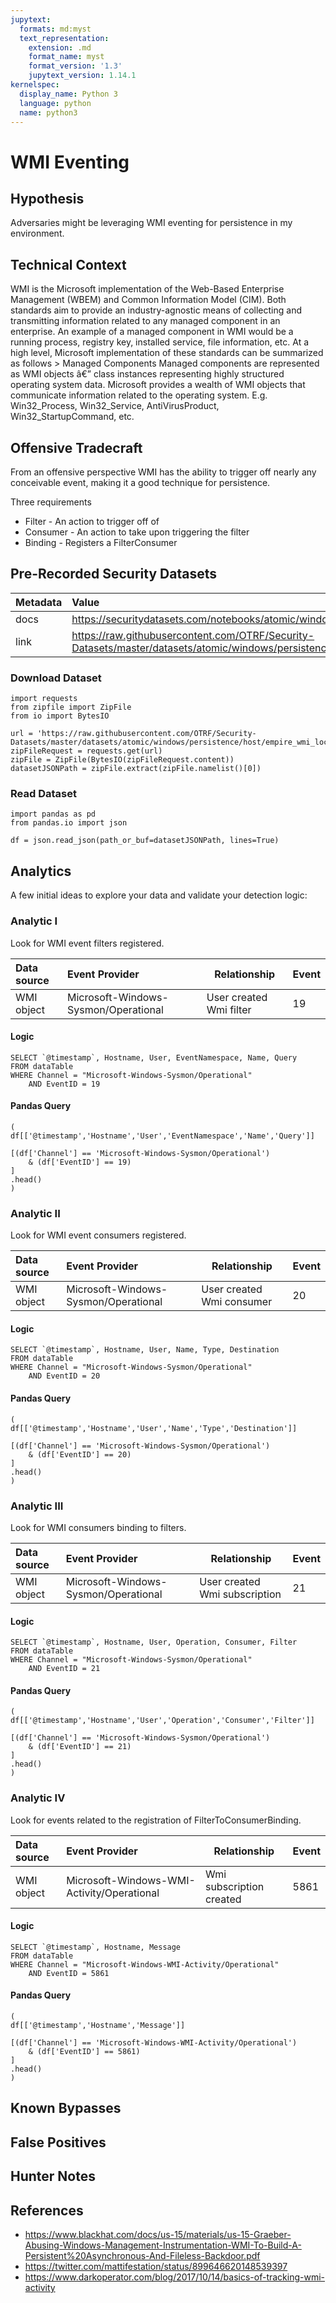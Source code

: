 ```yaml
---
jupytext:
  formats: md:myst
  text_representation:
    extension: .md
    format_name: myst
    format_version: '1.3'
    jupytext_version: 1.14.1
kernelspec:
  display_name: Python 3
  language: python
  name: python3
---
```


# WMI Eventing

## Hypothesis

Adversaries might be leveraging WMI eventing for persistence in my environment.

## Technical Context

WMI is the Microsoft implementation of the Web-Based Enterprise Management (WBEM) and Common Information Model (CIM). Both standards aim to provide an industry-agnostic means of collecting and transmitting information related to any managed component in an enterprise.
An example of a managed component in WMI would be a running process, registry key, installed service, file information, etc.
At a high level, Microsoft implementation of these standards can be summarized as follows > Managed Components Managed components are represented as WMI objects â€” class instances representing highly structured operating system data. Microsoft provides a wealth of WMI objects that communicate information related to the operating system. E.g. Win32_Process, Win32_Service, AntiVirusProduct, Win32_StartupCommand, etc.

## Offensive Tradecraft

From an offensive perspective WMI has the ability to trigger off nearly any conceivable event, making it a good technique for persistence.

Three requirements
* Filter - An action to trigger off of
* Consumer - An action to take upon triggering the filter
* Binding - Registers a FilterConsumer

## Pre-Recorded Security Datasets

| Metadata  |    Value  |
|:----------|:----------|
| docs      | https://securitydatasets.com/notebooks/atomic/windows/persistence/SDWIN-190518184306.html        |
| link      | https://raw.githubusercontent.com/OTRF/Security-Datasets/master/datasets/atomic/windows/persistence/host/empire_wmi_local_event_subscriptions_elevated_user.zip |

### Download Dataset

```{code-cell} ipython3
import requests
from zipfile import ZipFile
from io import BytesIO

url = 'https://raw.githubusercontent.com/OTRF/Security-Datasets/master/datasets/atomic/windows/persistence/host/empire_wmi_local_event_subscriptions_elevated_user.zip'
zipFileRequest = requests.get(url)
zipFile = ZipFile(BytesIO(zipFileRequest.content))
datasetJSONPath = zipFile.extract(zipFile.namelist()[0])
```

### Read Dataset

```{code-cell} Ipython3
import pandas as pd
from pandas.io import json

df = json.read_json(path_or_buf=datasetJSONPath, lines=True)
```

## Analytics

A few initial ideas to explore your data and validate your detection logic:

### Analytic I

Look for WMI event filters registered.

| Data source | Event Provider | Relationship | Event |
|:------------|:---------------|--------------|-------|
| WMI object | Microsoft-Windows-Sysmon/Operational | User created Wmi filter | 19 |

#### Logic

```{code-block}
SELECT `@timestamp`, Hostname, User, EventNamespace, Name, Query
FROM dataTable
WHERE Channel = "Microsoft-Windows-Sysmon/Operational"
    AND EventID = 19
```

#### Pandas Query

```{code-cell} Ipython3
(
df[['@timestamp','Hostname','User','EventNamespace','Name','Query']]

[(df['Channel'] == 'Microsoft-Windows-Sysmon/Operational')
    & (df['EventID'] == 19)
]
.head()
)
```

### Analytic II

Look for WMI event consumers registered.

| Data source | Event Provider | Relationship | Event |
|:------------|:---------------|--------------|-------|
| WMI object | Microsoft-Windows-Sysmon/Operational | User created Wmi consumer | 20 |

#### Logic

```{code-block}
SELECT `@timestamp`, Hostname, User, Name, Type, Destination
FROM dataTable
WHERE Channel = "Microsoft-Windows-Sysmon/Operational"
    AND EventID = 20
```

#### Pandas Query

```{code-cell} Ipython3
(
df[['@timestamp','Hostname','User','Name','Type','Destination']]

[(df['Channel'] == 'Microsoft-Windows-Sysmon/Operational')
    & (df['EventID'] == 20)
]
.head()
)
```

### Analytic III

Look for WMI consumers binding to filters.

| Data source | Event Provider | Relationship | Event |
|:------------|:---------------|--------------|-------|
| WMI object | Microsoft-Windows-Sysmon/Operational | User created Wmi subscription | 21 |

#### Logic

```{code-block}
SELECT `@timestamp`, Hostname, User, Operation, Consumer, Filter
FROM dataTable
WHERE Channel = "Microsoft-Windows-Sysmon/Operational"
    AND EventID = 21
```

#### Pandas Query

```{code-cell} Ipython3
(
df[['@timestamp','Hostname','User','Operation','Consumer','Filter']]

[(df['Channel'] == 'Microsoft-Windows-Sysmon/Operational')
    & (df['EventID'] == 21)
]
.head()
)
```

### Analytic IV

Look for events related to the registration of FilterToConsumerBinding.

| Data source | Event Provider | Relationship | Event |
|:------------|:---------------|--------------|-------|
| WMI object | Microsoft-Windows-WMI-Activity/Operational | Wmi subscription created | 5861 |

#### Logic

```{code-block}
SELECT `@timestamp`, Hostname, Message
FROM dataTable
WHERE Channel = "Microsoft-Windows-WMI-Activity/Operational"
    AND EventID = 5861
```

#### Pandas Query

```{code-cell} Ipython3
(
df[['@timestamp','Hostname','Message']]

[(df['Channel'] == 'Microsoft-Windows-WMI-Activity/Operational')
    & (df['EventID'] == 5861)
]
.head()
)
```

## Known Bypasses

## False Positives

## Hunter Notes

## References
* https://www.blackhat.com/docs/us-15/materials/us-15-Graeber-Abusing-Windows-Management-Instrumentation-WMI-To-Build-A-Persistent%20Asynchronous-And-Fileless-Backdoor.pdf
* https://twitter.com/mattifestation/status/899646620148539397
* https://www.darkoperator.com/blog/2017/10/14/basics-of-tracking-wmi-activity
